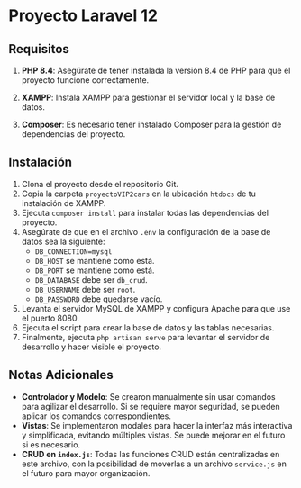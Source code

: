 # Proyecto Laravel 12

## Requisitos

1. **PHP 8.4**: Asegúrate de tener instalada la versión 8.4 de PHP para que el proyecto funcione correctamente.

2. **XAMPP**: Instala XAMPP para gestionar el servidor local y la base de datos.

3. **Composer**: Es necesario tener instalado Composer para la gestión de dependencias del proyecto.

## Instalación

1. Clona el proyecto desde el repositorio Git.
2. Copia la carpeta `proyectoVIP2cars` en la ubicación `htdocs` de tu instalación de XAMPP.
3. Ejecuta `composer install` para instalar todas las dependencias del proyecto.
4. Asegúrate de que en el archivo `.env` la configuración de la base de datos sea la siguiente:
   - `DB_CONNECTION=mysql`
   - `DB_HOST` se mantiene como está.
   - `DB_PORT` se mantiene como está.
   - `DB_DATABASE` debe ser `db_crud`.
   - `DB_USERNAME` debe ser `root`.
   - `DB_PASSWORD` debe quedarse vacío.
5. Levanta el servidor MySQL de XAMPP y configura Apache para que use el puerto 8080.
6. Ejecuta el script para crear la base de datos y las tablas necesarias.
7. Finalmente, ejecuta `php artisan serve` para levantar el servidor de desarrollo y hacer visible el proyecto.

## Notas Adicionales

- **Controlador y Modelo**: Se crearon manualmente sin usar comandos para agilizar el desarrollo. Si se requiere mayor seguridad, se pueden aplicar los comandos correspondientes.
- **Vistas**: Se implementaron modales para hacer la interfaz más interactiva y simplificada, evitando múltiples vistas. Se puede mejorar en el futuro si es necesario.
- **CRUD en `index.js`**: Todas las funciones CRUD están centralizadas en este archivo, con la posibilidad de moverlas a un archivo `service.js` en el futuro para mayor organización.
